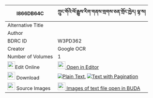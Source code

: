 |I866DB64C|ཀྲུང་གོའི་ལོ་རྒྱུས་རིག་གནས་གྲགས་ཅན་གྲོང་ཁྱེར། ལྷ་ས། 
| --- | --- 
|Alternative Title |
|Author | 
|BDRC ID | W3PD362
|Creator | Google OCR
|Number of Volumes| 1
|<img width="25" src="https://img.icons8.com/color/25/000000/edit-property.png">Edit Online| [<img width="25" src="https://avatars.githubusercontent.com/u/45091458?s=200&v=4"> Open in Editor](http://editor.openpecha.org/I866DB64C)
|<img width="25" src="https://img.icons8.com/fluent/48/000000/download-2.png"/>  Download | [![](https://img.icons8.com/color/20/000000/txt.png)Plain Text](https://github.com/Openpecha/I866DB64C/releases/download/v1/trung_go_i_logyu_rikne_drakche_plain_I866DB64C.zip), [![](https://img.icons8.com/color/20/000000/txt.png)Text with Pagination](https://github.com/Openpecha/I866DB64C/releases/download/v1/trung_go_i_logyu_rikne_drakche_pages_I866DB64C.zip)
|<img width="25" src="https://img.icons8.com/plasticine/100/000000/pictures-folder.png"/>  Source Images | [<img width="25" src="https://library.bdrc.io/icons/BUDA-small.svg"> Images of text file open in BUDA](https://library.bdrc.io/show/bdr:W3PD362)